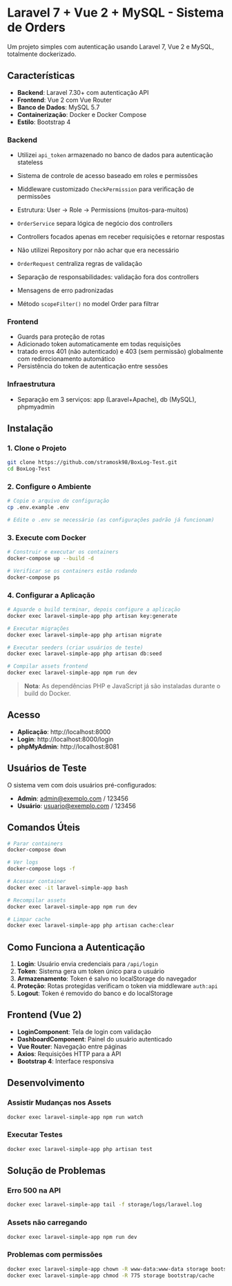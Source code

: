 # Laravel 7 + Vue 2 + MySQL - Sistema de Orders

Um projeto simples com autenticação usando Laravel 7, Vue 2 e MySQL, totalmente dockerizado.

## Características

- **Backend**: Laravel 7.30+ com autenticação API
- **Frontend**: Vue 2 com Vue Router
- **Banco de Dados**: MySQL 5.7
- **Containerização**: Docker e Docker Compose
- **Estilo**: Bootstrap 4

### Backend

- Utilizei `api_token` armazenado no banco de dados para autenticação stateless
- Sistema de controle de acesso baseado em roles e permissões
- Middleware customizado `CheckPermission` para verificação de permissões
- Estrutura: User → Role → Permissions (muitos-para-muitos)

- `OrderService` separa lógica de negócio dos controllers
- Controllers focados apenas em receber requisições e retornar respostas
- Não utilizei Repository por não achar que era necessário

- `OrderRequest` centraliza regras de validação
- Separação de responsabilidades: validação fora dos controllers
- Mensagens de erro padronizadas

- Método `scopeFilter()` no model Order para filtrar

### Frontend

- Guards para proteção de rotas
- Adicionado token automaticamente em todas requisições
- tratado erros 401 (não autenticado) e 403 (sem permissão) globalmente com redirecionamento automático
- Persistência do token de autenticação entre sessões

### Infraestrutura

- Separação em 3 serviços: app (Laravel+Apache), db (MySQL), phpmyadmin

## Instalação

### 1. Clone o Projeto

```bash
git clone https://github.com/stramosk98/BoxLog-Test.git
cd BoxLog-Test
```

### 2. Configure o Ambiente

```bash
# Copie o arquivo de configuração
cp .env.example .env

# Edite o .env se necessário (as configurações padrão já funcionam)
```

### 3. Execute com Docker

```bash
# Construir e executar os containers
docker-compose up --build -d

# Verificar se os containers estão rodando
docker-compose ps
```

### 4. Configurar a Aplicação

```bash
# Aguarde o build terminar, depois configure a aplicação
docker exec laravel-simple-app php artisan key:generate

# Executar migrações
docker exec laravel-simple-app php artisan migrate

# Executar seeders (criar usuários de teste)
docker exec laravel-simple-app php artisan db:seed

# Compilar assets frontend
docker exec laravel-simple-app npm run dev
```

> **Nota**: As dependências PHP e JavaScript já são instaladas durante o build do Docker.

## Acesso

- **Aplicação**: http://localhost:8000
- **Login**: http://localhost:8000/login
- **phpMyAdmin**: http://localhost:8081

## Usuários de Teste

O sistema vem com dois usuários pré-configurados:

- **Admin**: admin@exemplo.com / 123456
- **Usuário**: usuario@exemplo.com / 123456

## Comandos Úteis

```bash
# Parar containers
docker-compose down

# Ver logs
docker-compose logs -f

# Acessar container
docker exec -it laravel-simple-app bash

# Recompilar assets
docker exec laravel-simple-app npm run dev

# Limpar cache
docker exec laravel-simple-app php artisan cache:clear
```

## Como Funciona a Autenticação

1. **Login**: Usuário envia credenciais para `/api/login`
2. **Token**: Sistema gera um token único para o usuário
3. **Armazenamento**: Token é salvo no localStorage do navegador
4. **Proteção**: Rotas protegidas verificam o token via middleware `auth:api`
5. **Logout**: Token é removido do banco e do localStorage

## Frontend (Vue 2)

- **LoginComponent**: Tela de login com validação
- **DashboardComponent**: Painel do usuário autenticado
- **Vue Router**: Navegação entre páginas
- **Axios**: Requisições HTTP para a API
- **Bootstrap 4**: Interface responsiva

## Desenvolvimento

### Assistir Mudanças nos Assets

```bash
docker exec laravel-simple-app npm run watch
```

### Executar Testes

```bash
docker exec laravel-simple-app php artisan test
```

## Solução de Problemas

### Erro 500 na API
```bash
docker exec laravel-simple-app tail -f storage/logs/laravel.log
```

### Assets não carregando
```bash
docker exec laravel-simple-app npm run dev
```

### Problemas com permissões
```bash
docker exec laravel-simple-app chown -R www-data:www-data storage bootstrap/cache
docker exec laravel-simple-app chmod -R 775 storage bootstrap/cache
```
